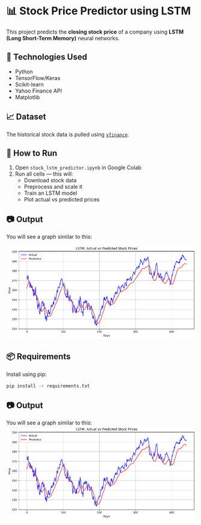# 📊 Stock Price Predictor using LSTM

This project predicts the **closing stock price** of a company using **LSTM (Long Short-Term Memory)** neural networks.

## 🧠 Technologies Used
- Python
- TensorFlow/Keras
- Scikit-learn
- Yahoo Finance API
- Matplotlib

## 📈 Dataset
The historical stock data is pulled using [`yfinance`](https://pypi.org/project/yfinance/).

## 🚀 How to Run

1. Open `stock_lstm_predictor.ipynb` in Google Colab
2. Run all cells — this will:
   - Download stock data
   - Preprocess and scale it
   - Train an LSTM model
   - Plot actual vs predicted prices

## **📷 Output**

You will see a graph similar to this:


![Sample Plot](graph.png)

## 📦 Requirements

Install using pip:

```bash
pip install -r requirements.txt
```
## **📷 Output**

You will see a graph similar to this:
![Sample Plot](graph.png)


